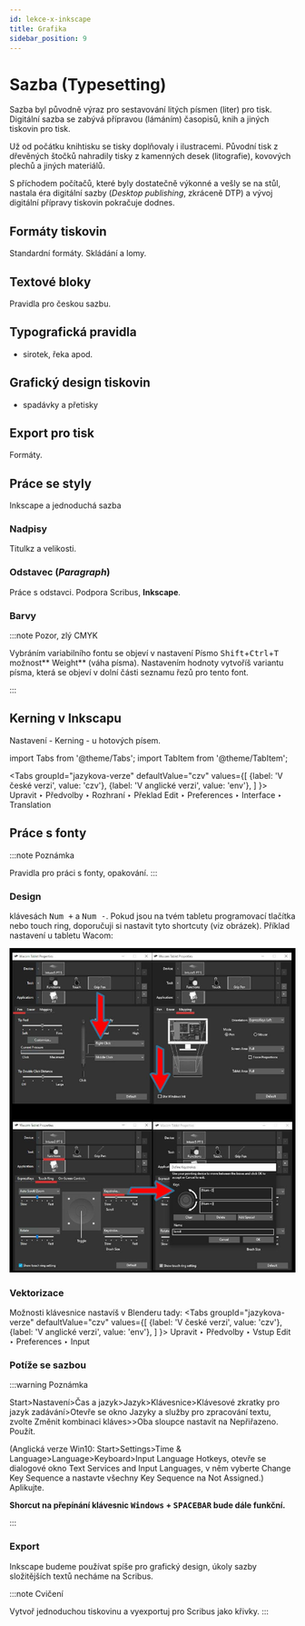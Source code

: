 ```yaml
---
id: lekce-x-inkscape
title: Grafika
sidebar_position: 9
---
```


# Sazba (Typesetting)
Sazba byl původně výraz pro sestavování litých písmen (liter) pro tisk. Digitální sazba se zabývá přípravou (lámáním) časopisů, knih a jiných tiskovin pro tisk.

Už od počátku knihtisku se tisky doplňovaly i ilustracemi. Původní tisk z dřevěných štočků nahradily tisky z kamenných desek (litografie), kovových plechů a jiných materiálů.

S příchodem počítačů, které byly dostatečně výkonné a vešly se na stůl, nastala éra digitální sazby (*Desktop publishing*, zkráceně DTP) a vývoj digitální přípravy tiskovin pokračuje dodnes.

## Formáty tiskovin
Standardní formáty. Skládání a lomy.
## Textové bloky
Pravidla pro českou sazbu.
## Typografická pravidla
- sirotek, řeka apod.
## Grafický design tiskovin
- spadávky a přetisky

## Export pro tisk
Formáty.

## Práce se styly
Inkscape a jednoduchá sazba
### Nadpisy
Titulkz a velikosti.
### Odstavec (*Paragraph*)
Práce s odstavci. Podpora Scribus, **Inkscape**.
### Barvy
:::note Pozor, zlý CMYK

Vybráním variabilního fontu se objeví v nastavení Písmo <kbd>Shift</kbd>+<kbd>Ctrl</kbd>+<kbd>T</kbd> možnost** Weight** (váha písma). Nastavením hodnoty vytvoříš variantu písma, která se objeví v dolní části seznamu řezů pro tento font.

:::


## Kerning v Inkscapu
Nastavení - Kerning - u hotových písem.

import Tabs from '@theme/Tabs';
import TabItem from '@theme/TabItem';

<Tabs
  groupId="jazykova-verze"
  defaultValue="czv"
  values={[
    {label: 'V české verzi', value: 'czv'},
    {label: 'V anglické verzi', value: 'env'},
  ]
}>
<TabItem value="czv">Upravit ‣ Předvolby ‣ Rozhraní ‣ Překlad</TabItem>
<TabItem value="env">Edit ‣ Preferences ‣ Interface ‣ Translation</TabItem>
</Tabs>

## Práce s fonty

:::note Poznámka

 Pravidla pro práci s fonty, opakování.
:::

### Design

klávesách <kbd>Num +</kbd> a <kbd>Num -</kbd>. Pokud jsou na tvém tabletu programovací tlačítka nebo touch ring, doporučuji si nastavit tyto shortcuty (viz obrázek). Příklad nastavení u tabletu Wacom:

![image](../img/wacom.jpg)

### Vektorizace

Možnosti klávesnice nastavíš v Blenderu tady:
<Tabs
  groupId="jazykova-verze"
  defaultValue="czv"
  values={[
    {label: 'V české verzi', value: 'czv'},
    {label: 'V anglické verzi', value: 'env'},
  ]
}>
<TabItem value="czv">Upravit ‣ Předvolby ‣ Vstup</TabItem>
<TabItem value="env">Edit ‣ Preferences ‣ Input</TabItem>
</Tabs>


### Potíže se sazbou

:::warning Poznámka

 Start>Nastavení>Čas a jazyk>Jazyk>Klávesnice>Klávesové zkratky pro jazyk zadávání>Otevře se okno Jazyky a služby pro zpracování textu, zvolte Změnit kombinaci kláves>>Oba sloupce nastavit na Nepřiřazeno. Použít.

 (Anglická verze Win10: Start>Settings>Time & Language>Language>Keyboard>Input Language Hotkeys, otevře se dialogové okno Text Services and Input Languages, v něm vyberte Change Key Sequence a nastavte všechny Key Sequence na Not Assigned.)
 Aplikujte.

 **Shorcut na přepínání klávesnic <kbd>Windows</kbd> + <kbd>SPACEBAR</kbd> bude dále funkční.**

:::

### Export
Inkscape budeme používat spíše pro grafický design, úkoly sazby složitějších textů necháme na Scribus.

:::note Cvičení

 Vytvoř jednoduchou tiskovinu a vyexportuj pro Scribus jako křivky.
:::
